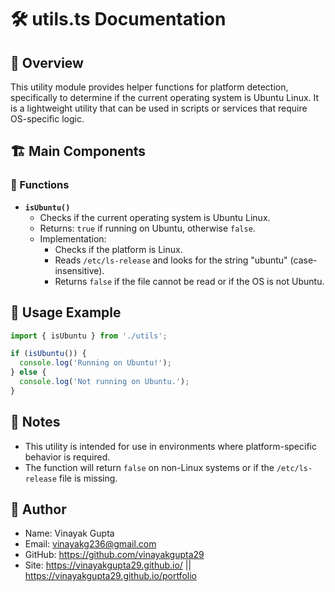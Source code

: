 # 🛠️ utils.ts Documentation

## 📝 Overview

This utility module provides helper functions for platform detection, specifically to determine if the current operating system is Ubuntu Linux. It is a lightweight utility that can be used in scripts or services that require OS-specific logic.

## 🏗️ Main Components

### 🧩 Functions

- **`isUbuntu()`**
  - Checks if the current operating system is Ubuntu Linux.
  - Returns: `true` if running on Ubuntu, otherwise `false`.
  - Implementation:
    - Checks if the platform is Linux.
    - Reads `/etc/ls-release` and looks for the string "ubuntu" (case-insensitive).
    - Returns `false` if the file cannot be read or if the OS is not Ubuntu.

## 🚀 Usage Example

```typescript
import { isUbuntu } from './utils';

if (isUbuntu()) {
  console.log('Running on Ubuntu!');
} else {
  console.log('Not running on Ubuntu.');
}
```

## 📝 Notes

- This utility is intended for use in environments where platform-specific behavior is required.
- The function will return `false` on non-Linux systems or if the `/etc/ls-release` file is missing.

## 👤 Author

- Name: Vinayak Gupta
- Email: vinayakg236@gmail.com 
- GitHub: https://github.com/vinayakgupta29
- Site: https://vinayakgupta29.github.io/   ||   https://vinayakgupta29.github.io/portfolio